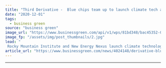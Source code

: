 ```yaml
---
title: "Third Derivative -  Blue chips team up to launch climate tech accelerator"
date: "2020-12-01"
tags: 
  - business green
source: "business green"
image_url: "https://www.businessgreen.com/api/v1/wps/81bd348/bac45352-02e0-47be-87b9-5f359785085c/4/marvin-meyer-SYTO3xs06fU-unsplash-185x114.jpg"
image_fp: "/assets/img/post_thumbnails/2.jpg"
lead: "
 Rocky Mountain Institute and New Energy Nexus launch climate technology accelerator launches to help fledgling companies scale, attract investment, and forge partnerships, with backing from some of the world's largest corporates ..."
article_url: "https://www.businessgreen.com/news/4024148/derivative-blue-chips-team-launch-climate-tech-accelerator"
---
```


---
